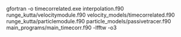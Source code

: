 gfortran -o timecorrelated.exe interpolation.f90 runge_kutta/velocitymodule.f90 velocity_models/timecorrelated.f90 runge_kutta/particlemodule.f90 particle_models/passivetracer.f90 main_programs/main_timecorr.f90 -lfftw -o3
